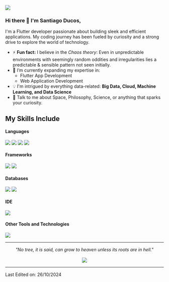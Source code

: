 ![](https://komarev.com/ghpvc/?username=SantiagoDucos)

### Hi there 👋 I'm Santiago Ducos,

I'm a Flutter developer passionate about building sleek and efficient applications. My coding journey has been fueled by curiosity and a strong drive to explore the world of technology.

- ⚡ **Fun fact:** I believe in the *Chaos theory*: Even in unpredictable environments with seemingly random oddities and irregularities lies a predictable & sensible pattern not seen initially.
- 🔭 I’m currently expanding my expertise in:
  - Flutter App Development
  - Web Application Development
- 💡 I'm intrigued by everything data-related: **Big Data, Cloud, Machine Learning, and Data Science**
- 💬 Talk to me about Space, Philosophy, Science, or anything that sparks your curiosity.

## My Skills Include

<h4> Languages </h4>
<span> 
  <img src="https://img.shields.io/badge/JavaScript-F7DF1E?style=for-the-badge&logo=javascript&logoColor=black">
  <img src="https://img.shields.io/badge/Dart-0175C2?style=for-the-badge&logo=dart&logoColor=white">
  <img src="https://img.shields.io/badge/PHP-777BB4?style=for-the-badge&logo=php&logoColor=white">
  <img src="https://img.shields.io/badge/Python-3776AB?style=for-the-badge&logo=python&logoColor=white">
</span>

<h4> Frameworks </h4>
<span>
  <img src="https://img.shields.io/badge/Flutter-02569B?style=for-the-badge&logo=flutter&logoColor=white">
  <img src="https://img.shields.io/badge/Bootstrap-563D7C?style=for-the-badge&logo=bootstrap&logoColor=white">
</span>

<h4> Databases </h4>
<span>
  <img src="https://img.shields.io/badge/Firebase-FFCA28?style=for-the-badge&logo=firebase&logoColor=black">
  <img src="https://img.shields.io/badge/MySQL-4479A1?style=for-the-badge&logo=mysql&logoColor=white">
</span>

<h4> IDE </h4>
<span>
  <img src="https://img.shields.io/badge/Visual_Studio_Code-0078D4?style=for-the-badge&logo=visual%20studio%20code&logoColor=white">
</span>

<h4> Other Tools and Technologies </h4>
<span>
  <img src="https://img.shields.io/badge/Git-F05032?style=for-the-badge&logo=git&logoColor=white">
</span>

<hr>
<p align="center">
   <i>"No tree, it is said, can grow to heaven unless its roots are in hell."</i>
   <br>
<br>
<a target="_blank" href="https://www.linkedin.com/in/santiago-ducos/"><img src="https://img.shields.io/badge/-LinkedIn-0077B5?style=for-the-badge&logo=Linkedin&logoColor=white"></img></a>
<br>
</p>

------

Last Edited on: 26/10/2024
